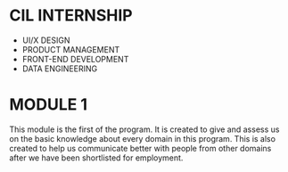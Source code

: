 # CIL INTERNSHIP
* UI/X DESIGN
* PRODUCT MANAGEMENT
* FRONT-END DEVELOPMENT
* DATA ENGINEERING

# MODULE 1
This module is the first of the program. It is created to give and assess us on the basic knowledge about every domain in this program. This is also created to help us communicate better with people from other domains after we have been shortlisted for employment.
